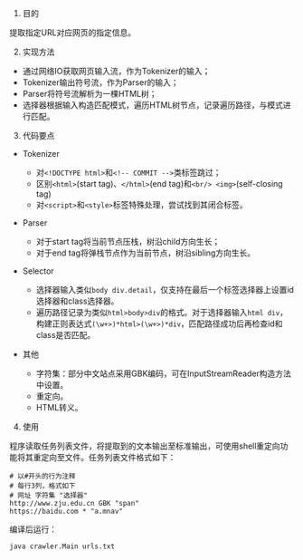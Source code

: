 1. 目的

提取指定URL对应网页的指定信息。

2. 实现方法

- 通过网络IO获取网页输入流，作为Tokenizer的输入；
- Tokenizer输出符号流，作为Parser的输入；
- Parser将符号流解析为一棵HTML树；
- 选择器根据输入构造匹配模式，遍历HTML树节点，记录遍历路径，与模式进行匹配。

3. 代码要点

+ Tokenizer
  - 对`<!DOCTYPE html>`和`<!-- COMMIT -->`类标签跳过；
  - 区别`<html>`(start tag)、`</html>`(end tag)和`<br/> <img>`(self-closing tag)
  - 对`<script>`和`<style>`标签特殊处理，尝试找到其闭合标签。

+ Parser
  - 对于start tag将当前节点压栈，树沿child方向生长；
  - 对于end tag将弹栈节点作为当前节点，树沿sibling方向生长。

+ Selector
  - 选择器输入类似`body div.detail`，仅支持在最后一个标签选择器上设置id选择器和class选择器。
  - 遍历路径记录为类似`html>body>div`的格式。对于选择器输入`html div`，构建正则表达式`(\w+>)*html>(\w+>)*div`，匹配路径成功后再检查id和class是否匹配。

+ 其他
  - 字符集：部分中文站点采用GBK编码，可在InputStreamReader构造方法中设置。
  - 重定向。
  - HTML转义。

4. 使用

程序读取任务列表文件，将提取到的文本输出至标准输出，可使用shell重定向功能将其重定向至文件。任务列表文件格式如下：

    # 以#开头的行为注释
    # 每行3列，格式如下
	# 网址 字符集 "选择器"
	http://www.zju.edu.cn GBK "span"
	https://baidu.com * "a.mnav"

编译后运行：

    java crawler.Main urls.txt


